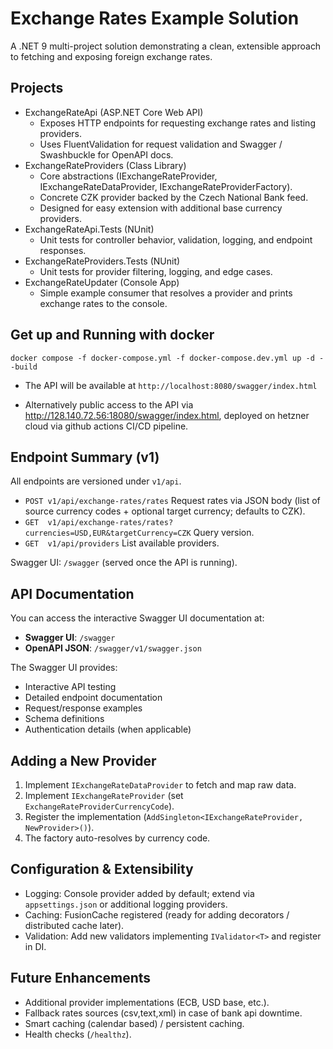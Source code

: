 # Exchange Rates Example Solution

A .NET 9 multi-project solution demonstrating a clean, extensible approach to fetching and exposing foreign exchange rates.

## Projects

- ExchangeRateApi (ASP.NET Core Web API)
  - Exposes HTTP endpoints for requesting exchange rates and listing providers.
  - Uses FluentValidation for request validation and Swagger / Swashbuckle for OpenAPI docs.
- ExchangeRateProviders (Class Library)
  - Core abstractions (IExchangeRateProvider, IExchangeRateDataProvider, IExchangeRateProviderFactory).
  - Concrete CZK provider backed by the Czech National Bank feed.
  - Designed for easy extension with additional base currency providers.
- ExchangeRateApi.Tests (NUnit)
  - Unit tests for controller behavior, validation, logging, and endpoint responses.
- ExchangeRateProviders.Tests (NUnit)
  - Unit tests for provider filtering, logging, and edge cases.
- ExchangeRateUpdater (Console App)
  - Simple example consumer that resolves a provider and prints exchange rates to the console.

## Get up and Running with docker

```
docker compose -f docker-compose.yml -f docker-compose.dev.yml up -d --build 
```

- The API will be available at `http://localhost:8080/swagger/index.html`

- Alternatively public access to the API via http://128.140.72.56:18080/swagger/index.html, deployed on hetzner cloud via github actions CI/CD pipeline.


## Endpoint Summary (v1)
All endpoints are versioned under `v1/api`.

- `POST v1/api/exchange-rates/rates` Request rates via JSON body (list of source currency codes + optional target currency; defaults to CZK).
- `GET  v1/api/exchange-rates/rates?currencies=USD,EUR&targetCurrency=CZK` Query version.
- `GET  v1/api/providers` List available providers.

Swagger UI: `/swagger` (served once the API is running).

## API Documentation

You can access the interactive Swagger UI documentation at:
- **Swagger UI**: `/swagger`
- **OpenAPI JSON**: `/swagger/v1/swagger.json`

The Swagger UI provides:
- Interactive API testing
- Detailed endpoint documentation
- Request/response examples
- Schema definitions
- Authentication details (when applicable)

## Adding a New Provider
1. Implement `IExchangeRateDataProvider` to fetch and map raw data.
2. Implement `IExchangeRateProvider` (set `ExchangeRateProviderCurrencyCode`).
3. Register the implementation (`AddSingleton<IExchangeRateProvider, NewProvider>()`).
4. The factory auto-resolves by currency code.

## Configuration & Extensibility
- Logging: Console provider added by default; extend via `appsettings.json` or additional logging providers.
- Caching: FusionCache registered (ready for adding decorators / distributed cache later).
- Validation: Add new validators implementing `IValidator<T>` and register in DI.

## Future Enhancements
- Additional provider implementations (ECB, USD base, etc.).
- Fallback rates sources (csv,text,xml) in case of bank api downtime.
- Smart caching (calendar based) / persistent caching.
- Health checks (`/healthz`).
